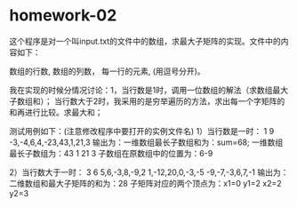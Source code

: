 homework-02
===========
这个程序是对一个叫input.txt的文件中的数组，求最大子矩阵的实现。文件中的内容如下：

数组的行数,
数组的列数，
每一行的元素,  (用逗号分开)。

我在实现的时候分情况讨论：1，当行数是1时，调用一位数组的解法（求数组最大子数组和）；
当行数大于2时，我采用的是穷举遍历的方法，求出每一个字矩阵的和再进行比较。求最大和；

测试用例如下：(注意修改程序中要打开的实例文件名)
1）当行数是一时：
1
9
-3,-4,6,4,-23,43,1,21,3
输出为：一维数组最长子数组和为：sum=68;
        一维数组最长子数组为：43 1 21 3
        子数组在原数组中的位置为：6-9

2）当行数大于一时：
3
6
5,6,-3,8,-9,2
1,-12,20,0,-3,-5
-9,-7,-3,6,7,-1
输出为：
二维数组和最大子矩阵的和为：28
子矩阵对应的两个顶点为：x1=0 y1=2 x2=2 y2=3

